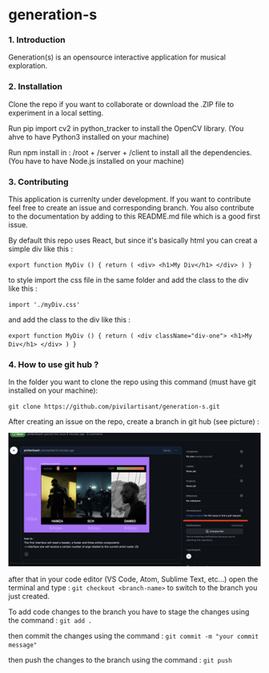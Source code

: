 # generation-s

### 1. Introduction

Generation(s) is an opensource interactive application for musical exploration.
### 2. Installation

Clone the repo if you want to collaborate or download the .ZIP file to experiment in a local setting.

Run pip import cv2 in python_tracker to install the OpenCV library. (You ahve to have Python3 installed on your machine)

Run npm install in : /root + /server +  /client to install all the dependencies. (You have to have Node.js installed on your machine)
### 3. Contributing

This application is currenlty under development. If you want to contribute feel free to create an issue and corresponding branch. You also contribute to the documentation by adding to this README.md file which is a good first issue.

By default this repo uses React, but since it's basically html you can creat a simple div like this :


`export function MyDiv () {
    return (
        <div>
            <h1>My Div</h1>
        </div>
    )
}`

to style import the css file in the same folder and add the class to the div like this :

`import './myDiv.css'`

and add the class to the div like this :

`export function MyDiv () {
    return (
        <div className="div-one">
            <h1>My Div</h1>
        </div>
    )
}`

### 4. How to use git hub ? 
 In the folder you want to clone the repo using this command (must have git installed on your machine):

 `git clone https://github.com/pivilartisant/generation-s.git` 

After creating an issue on the repo, create a branch in git hub (see picture) :

![Create New Branch Screen](./readmeAssets/createBranch.png)

after that in your code editor (VS Code, Atom, Sublime Text, etc...) open the terminal and type :
` git checkout <branch-name> `
to switch to the branch you just created.

To add code changes to the branch you have to stage the changes using the command :
` git add . `

then commit the changes using the command :
` git commit -m "your commit message" `

then push the changes to the branch using the command :
` git push `
